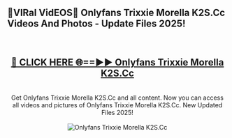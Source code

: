 <h2>🔴VIRal VidEOS🔴 Onlyfans Trixxie Morella K2S.Cc Videos And Photos - Update Files 2025!</h2>
<br>
<div align="center">
<h2><a href="https://virallinks.top/odZfE0" rel="nofollow">🔴 CLICK HERE 🌐==►► Onlyfans Trixxie Morella K2S.Cc</a></h2>
<br>
Get Onlyfans Trixxie Morella K2S.Cc and all content. Now you can access all videos and pictures of Onlyfans Trixxie Morella K2S.Cc. New Updated Files 2025!
<br>
<br>
<a href="https://virallinks.top/odZfE0" rel="nofollow" data-target="animated-image.originalLink"><img src="https://i.imgur.com/dJHk4Zq.gif)" alt="Onlyfans Trixxie Morella K2S.Cc" style="max-width: 100%; display: inline-block;" data-target="animated-image.originalImage"></a>
</div>
<br>
